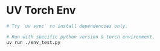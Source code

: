 # UV Torch Env

```sh
# Try `uv sync` to install dependencies only.

# Run with specific python version & torch environment.
uv run ./env_test.py
```
